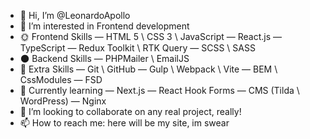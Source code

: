 - 👋 Hi, I’m @LeonardoApollo
- 👀 I’m interested in Frontend development
- 🌞 Frontend Skills
  — HTML 5 \ CSS 3 \ JavaScript
  — React.js
  — TypeScript 
  — Redux Toolkit \ RTK Query 
  — SCSS \ SASS 
- 🌑 Backend Skills
   — PHPMailer \ EmailJS
- 📜 Extra Skills
    — Git \ GitHub
    — Gulp \ Webpack \ Vite
    — BEM \ CssModules
    — FSD
- 🍒 Currently learning
    — Next.js
    — React Hook Forms
    — CMS (Tilda \ WordPress)
    — Nginx
- 💞️ I’m looking to collaborate on any real project, really!
- 📫 How to reach me: here will be my site, im swear

<!---
LeonardoApollo/LeonardoApollo is a ✨ special ✨ repository because its `README.md` (this file) appears on your GitHub profile.
You can click the Preview link to take a look at your changes.
--->
